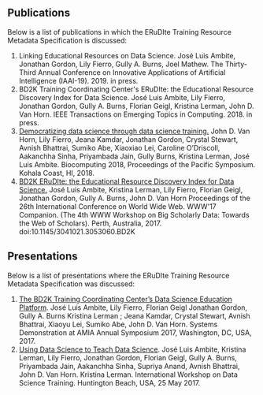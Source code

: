 ## Publications
Below is a list of publications in which the ERuDIte Training Resource Metadata Specification
is discussed: 
1. Linking Educational Resources on Data Science.
José Luis Ambite, Jonathan Gordon, Lily Fierro, Gully A. Burns, Joel Mathew.
The Thirty-Third Annual Conference on Innovative Applications of Artificial Intelligence (IAAI-19). 2019. in press. 
2. BD2K Training Coordinating Center's ERuDIte: the Educational Resource Discovery Index for Data Science. 
José Luis Ambite, Lily Fierro, Jonathan Gordon, Gully A. Burns, Florian Geigl, Kristina Lerman, John D. Van Horn.
IEEE Transactions on Emerging Topics in Computing. 2018. in press.
3. [Democratizing data science through data science training.](https://doi.org/10.1142/9789813235533_0027)
John D. Van Horn, Lily Fierro, Jeana Kamdar, Jonathan Gordon, Crystal Stewart, Avnish Bhattrai, Sumiko Abe, Xiaoxiao Lei, Caroline O’Driscoll, Aakanchha Sinha, Priyambada Jain, Gully Burns, Kristina Lerman, José Luis Ambite.
Biocomputing 2018, Proceedings of the Pacific Symposium. Kohala Coast, HI, 2018.
4. [BD2K ERuDIte: the Educational Resource Discovery Index for Data Science.](https://dl.acm.org/citation.cfm?id=3053060) 
José Luis Ambite, Kristina Lerman, Lily Fierro, Florian Geigl, Jonathan Gordon, Gully A. Burns, John D. Van Horn 
Proceedings of the 26th International Conference on World Wide Web. WWW'17 Companion. (The 4th WWW Workshop on Big Scholarly Data: Towards the Web of Scholars). Perth, Australia, 2017.
doi:10.1145/3041021.3053060.BD2K



## Presentations
Below is a list of presentations where the ERuDIte Training Resource Metadata Specification
was discussed: 
1. [The BD2K Training Coordinating Center’s Data Science Education Platform](https://knowledge.amia.org/65881-amiab-1.4254737/t006-1.4257302/f006-1.4257303/2731974-1.4257373/2731974-1.4257374?qr=1).
José Luis Ambite,  Lily Fierro, Florian Geigl Jonathan Gordon, Gully A. Burns Kristina Lerman ; Jeana Kamdar, Crystal Stewart, Avnish Bhattrai, Xiaoyu Lei, Sumiko Abe, John D. Van Horn.
Systems Demonstration at AMIA Annual Symposium 2017, Washington, DC, USA, 2017.
2. [Using Data Science to Teach Data Science](https://www.youtube.com/watch?v=kk-2D-HC7t0). 
José Luis Ambite, Kristina Lerman, Lily Fierro, Jonathan Gordon, Florian Geigl, Gully A. Burns, Priyambada Jain, Aakanchha Sinha, Supriya Anand, Avnish Bhattrai, John D. Van Horn.
Kristina Lerman. International Workshop on Data Science Training. Huntington Beach, USA, 25 May 2017.

